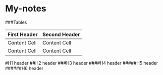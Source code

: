 # My-notes

###Tables
                    
First Header  | Second Header
------------- | -------------
Content Cell  | Content Cell
Content Cell  | Content Cell 


#H1 header
##H2 header
###H3 header
####H4 header
#####H5 header
######H6 header
